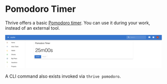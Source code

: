 # Pomodoro Timer

Thrive offers a basic [Pomodoro timer](https://en.wikipedia.org/wiki/Pomodoro_Technique).
You can use it during your work, instead of an external tool.

![Timer](../assets/pomodoro-timer.png)

A CLI command also exists invoked via `thrive pomodoro`.